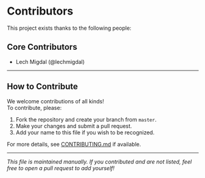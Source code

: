 # Contributors

This project exists thanks to the following people:

## Core Contributors

- Lech Migdal (@lechmigdal)

---

## How to Contribute

We welcome contributions of all kinds!  
To contribute, please:

1. Fork the repository and create your branch from `master`.
2. Make your changes and submit a pull request.
3. Add your name to this file if you wish to be recognized.

For more details, see [CONTRIBUTING.md](CONTRIBUTING.md) if available.

---

*This file is maintained manually. If you contributed and are not listed, feel free to open a pull request to add yourself!*